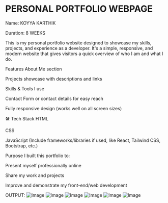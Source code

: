 # PERSONAL PORTFOLIO WEBPAGE

Name: KOYYA KARTHIK

Duration: 8 WEEKS


This is my personal portfolio website designed to showcase my skills, projects, and experience as a developer. It's a simple, responsive, and modern website that gives visitors a quick overview of who I am and what I do.

Features
About Me section

Projects showcase with descriptions and links

Skills & Tools I use

Contact Form or contact details for easy reach

Fully responsive design (works well on all screen sizes)

🛠 Tech Stack
HTML

CSS

JavaScript
(Include frameworks/libraries if used, like React, Tailwind CSS, Bootstrap, etc.)

 Purpose
I built this portfolio to:

Present myself professionally online

Share my work and projects

Improve and demonstrate my front-end/web development 

OUTPUT:
![Image](https://github.com/user-attachments/assets/b9e7a09a-51d4-418c-b279-aaec7ecb123a)
![Image](https://github.com/user-attachments/assets/abe664ca-1025-4aff-b0db-16d9468e0aea)
![Image](https://github.com/user-attachments/assets/f642d59a-f00c-4d53-80ae-282449575ac3)
![Image](https://github.com/user-attachments/assets/79d2687f-076e-463b-9c93-ce6eb300a707)
![Image](https://github.com/user-attachments/assets/92fe351c-4151-45fe-bee1-5c7f87989861)
![Image](https://github.com/user-attachments/assets/c8c55e62-26fe-4ff8-85bc-a8b118f794c8)





